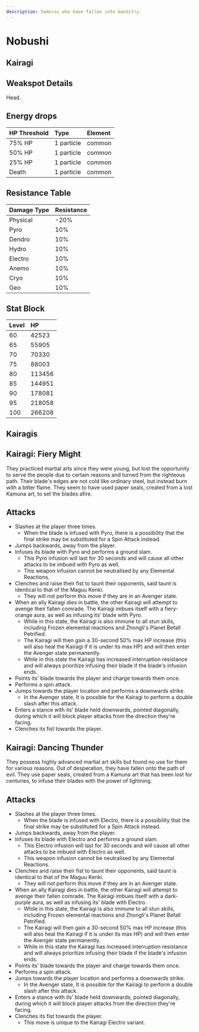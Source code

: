 ```yaml
---
description: Samurai who have fallen into banditry.
---
```


# Nobushi

## Kairagi

## Weakspot Details

Head.

## Energy drops

| HP Threshold | Type | Element |
| :--- | :--- | :--- |
| 75% HP | 1 particle | common  
| 50% HP | 1 particle | common  
| 25% HP | 1 particle | common  
| Death | 1 particle | common

## Resistance Table

| Damage Type | Resistance |
| :--- | :--- |
| Physical | -20% |
| Pyro | 10% |
| Dendro | 10% |
| Hydro | 10% |
| Electro | 10% |
| Anemo | 10% |
| Cryo | 10% |
| Geo | 10% |

## Stat Block

| Level | HP |
| :--- | :--- |
| 60 | 42523 |
| 65 | 55905 |
| 70 | 70330 |
| 75 | 88003 |
| 80 | 113456 |
| 85 | 144951 |
| 90 | 178081 |
| 95 | 218058 |
| 100 | 266208 |

## Kairagis

<Tabs>
<TabItem value="pyro" label="Pyro">

## Kairagi: Fiery Might

They practiced martial arts since they were young, but lost the opportunity to serve the people due to certain reasons and turned from the righteous path. Their blade's edges are not cold like ordinary steel, but instead burn with a bitter flame. They seem to have used paper seals, created from a lost Kamuna art, to set the blades afire.

## Attacks

* Slashes at the player three times. 
  * When the blade is infused with Pyro, there is a possibility that the final strike may be substituted for a Spin Attack instead.
* Jumps backwards, away from the player.
* Infuses its blade with Pyro and performs a ground slam. 
  * This Pyro infusion will last for 30 seconds and will cause all other attacks to be imbued with Pyro as well. 
  * This weapon infusion cannot be neutralised by any Elemental Reactions.
* Clenches and raise their fist to taunt their opponents, said taunt is identical to that of the Maguu Kenki. 
  * They will not perform this move if they are in an Avenger state.
* When an ally Kairagi dies in battle, the other Kairagi will attempt to avenge their fallen comrade. The Kairagi imbues itself with a fiery-orange aura, as well as infusing its' blade with Pyro.
  * While in this state, the Kairagi is also immune to all stun skills, including Frozen elemental reactions and Zhongli's Planet Befall Petrified. 
  * The Kairagi will then gain a 30-second 50% max HP increase (this will also heal the Kairagi if it is under its max HP) and will then enter the Avenger state permanently. 
  * While in this state the Kairagi has increased interruption resistance and will always prioritize infusing their blade if the blade's infusion ends.  
* Points its' blade towards the player and charge towards them once.
* Performs a spin attack.
* Jumps towards the player location and performs a downwards strike. 
    * In the Avenger state, It is possible for the Kairagi to perform a double slash after this attack.
* Enters a stance with its' blade held downwards, pointed diagonally, during which it will block player attacks from the direction they're facing.
* Clenches its fist towards the player. 

</TabItem>

<TabItem value="electro" label="Electro">

## Kairagi: Dancing Thunder

They possess highly advanced martial art skills but found no use for them for various reasons. Out of desperation, they have fallen onto the path of evil. They use paper seals, created from a Kamuna art that has been lost for centuries, to infuse their blades with the power of lightning.

## Attacks

* Slashes at the player three times. 
  * When the blade is infused with Electro, there is a possibility that the final strike may be substituted for a Spin Attack instead.
* Jumps backwards, away from the player.
* Infuses its blade with Electro and performs a ground slam. 
  * This Electro infusion will last for 30 seconds and will cause all other attacks to be imbued with Electro as well. 
  * This weapon infusion cannot be neutralised by any Elemental Reactions.
* Clenches and raise their fist to taunt their opponents, said taunt is identical to that of the Maguu Kenki. 
  * They will not perform this move if they are in an Avenger state.
* When an ally Kairagi dies in battle, the other Kairagi will attempt to avenge their fallen comrade. The Kairagi imbues itself with a dark-purple aura, as well as infusing its' blade with Electro.
  * While in this state, the Kairagi is also immune to all stun skills, including Frozen elemental reactions and Zhongli's Planet Befall Petrified. 
  * The Kairagi will then gain a 30-second 50% max HP increase (this will also heal the Kairagi if it is under its max HP) and will then enter the Avenger state permanently. 
  * While in this state the Kairagi has increased interruption resistance and will always prioritize infusing their blade if the blade's infusion ends.  
* Points its' blade towards the player and charge towards them once.
* Performs a spin attack.
* Jumps towards the player location and performs a downwards strike. 
    * In the Avenger state, It is possible for the Kairagi to perform a double slash after this attack.
* Enters a stance with its' blade held downwards, pointed diagonally, during which it will block player attacks from the direction they're facing.
* Clenches its fist towards the player. 
  * This move is unique to the Kairagi Electro variant.

</TabItem>
</Tabs>

